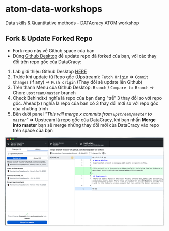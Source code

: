 # atom-data-workshops
Data skills &amp; Quantitative methods - DATAcracy ATOM workshop

## Fork & Update Forked Repo
* Fork repo này về Github space của bạn
* Dùng [Github Desktop](https://desktop.github.com/) để update repo đã forked của bạn, với các thay đổi trên repo gốc của DataCracy:

1. Lab giới thiệu Github Desktop [HERE](https://anhdang.gitbook.io/datacracy/atom/2-data-tools-1/2.3-lab-1-github-desktop)
2. Trước khi update từ Repo gốc (Upstream): `Fetch Origin` => `Commit Changes` (if any) => `Push origin` (Thay đổi sẽ update lên Github)
3. Trên thanh Menu của Github Desktop: `Branch` / `Compare to Branch` => Chọn: `upstream/master` branch
4. Check Behind(x) nghĩa là repo của bạn đang "trễ" 3 thay đổi so với repo gốc. Ahead(x) nghĩa là repo của bạn có 3 thay đổi mới so với repo gốc của chương trình
5. Bên dưới panel *"This will merge x commits from `upstream/master` to `master`"* => Upstream là repo gốc của DataCracy, khi bạn nhấn **Merge into master** bạn sẽ merge những thay đổi mới của DataCracy vào repo trên space của bạn

![fork-upstream](./img/fork-upstream.png)